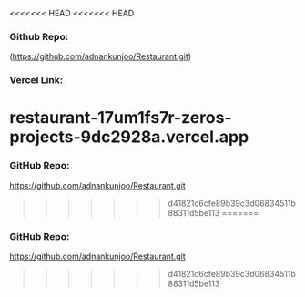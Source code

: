 <<<<<<< HEAD
<<<<<<< HEAD
### Github Repo:
(https://github.com/adnankunjoo/Restaurant.git)

### Vercel Link:
restaurant-17um1fs7r-zeros-projects-9dc2928a.vercel.app
=======
### GitHub Repo:
https://github.com/adnankunjoo/Restaurant.git
>>>>>>> d41821c6cfe89b39c3d06834511b88311d5be113
=======
### GitHub Repo:
https://github.com/adnankunjoo/Restaurant.git
>>>>>>> d41821c6cfe89b39c3d06834511b88311d5be113
